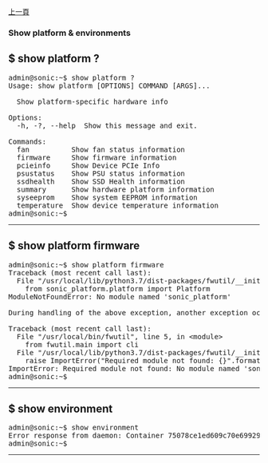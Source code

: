 [上一頁](/blog/sonic_command/layer2/)

### Show platform & environments

$ show platform ?
---
<pre>admin@sonic:~$ show platform ?
Usage: show platform [OPTIONS] COMMAND [ARGS]...

  Show platform-specific hardware info

Options:
  -h, -?, --help  Show this message and exit.

Commands:
  fan          Show fan status information
  firmware     Show firmware information
  pcieinfo     Show Device PCIe Info
  psustatus    Show PSU status information
  ssdhealth    Show SSD Health information
  summary      Show hardware platform information
  syseeprom    Show system EEPROM information
  temperature  Show device temperature information
admin@sonic:~$ </pre>
---
$ show platform firmware
---
<pre>admin@sonic:~$ show platform firmware
Traceback (most recent call last):
  File &quot;/usr/local/lib/python3.7/dist-packages/fwutil/__init__.py&quot;, line 2, in &lt;module&gt;
    from sonic_platform.platform import Platform
ModuleNotFoundError: No module named &apos;sonic_platform&apos;

During handling of the above exception, another exception occurred:

Traceback (most recent call last):
  File &quot;/usr/local/bin/fwutil&quot;, line 5, in &lt;module&gt;
    from fwutil.main import cli
  File &quot;/usr/local/lib/python3.7/dist-packages/fwutil/__init__.py&quot;, line 5, in &lt;module&gt;
    raise ImportError(&quot;Required module not found: {}&quot;.format(str(e)))
ImportError: Required module not found: No module named &apos;sonic_platform&apos;
admin@sonic:~$ </pre>
---
$ show environment
---
<pre>admin@sonic:~$ show environment
Error response from daemon: Container 75078ce1ed609c70e6992927281373135268d09dead3ce932b3dfad464f4ceb0 is not running
admin@sonic:~$ </pre>
---




